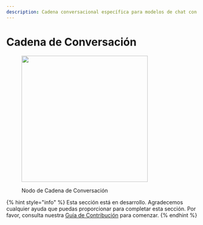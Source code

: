 ```yaml
---
description: Cadena conversacional específica para modelos de chat con memoria.
---
```


# Cadena de Conversación

<figure><img src="../../../.gitbook/assets/image (30).png" alt="" width="332"><figcaption><p>Nodo de Cadena de Conversación</p></figcaption></figure>

{% hint style="info" %}
Esta sección está en desarrollo. Agradecemos cualquier ayuda que puedas proporcionar para completar esta sección. Por favor, consulta nuestra [Guía de Contribución](../../../contributing/) para comenzar.
{% endhint %}
